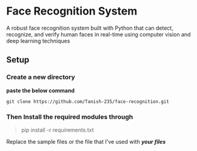 # Face Recognition System

A robust face recognition system built with Python that can detect, recognize, and verify human faces in real-time using computer vision and deep learning techniques


## Setup

### Create a new directory 

**paste the below command**
```
git clone https://github.com/Tanish-235/face-recognition.git

```

### Then Install the required modules through 
  > pip install -r requirements.txt

Replace the sample files or the file that I've used with ***your files***



